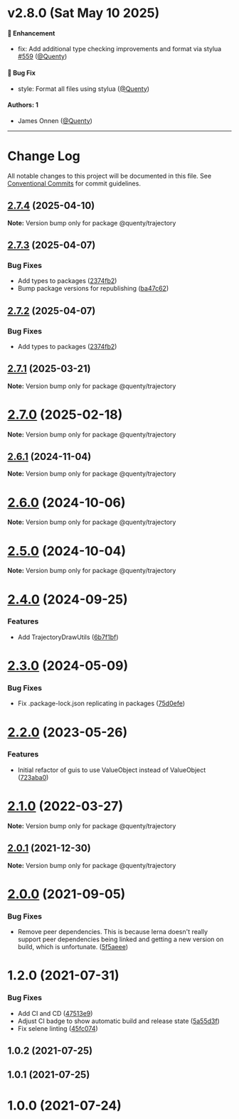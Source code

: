# v2.8.0 (Sat May 10 2025)

#### 🚀 Enhancement

- fix: Add additional type checking improvements and format via stylua [#559](https://github.com/Quenty/NevermoreEngine/pull/559) ([@Quenty](https://github.com/Quenty))

#### 🐛 Bug Fix

- style: Format all files using stylua ([@Quenty](https://github.com/Quenty))

#### Authors: 1

- James Onnen ([@Quenty](https://github.com/Quenty))

---

# Change Log

All notable changes to this project will be documented in this file.
See [Conventional Commits](https://conventionalcommits.org) for commit guidelines.

## [2.7.4](https://github.com/Quenty/NevermoreEngine/compare/@quenty/trajectory@2.7.3...@quenty/trajectory@2.7.4) (2025-04-10)

**Note:** Version bump only for package @quenty/trajectory





## [2.7.3](https://github.com/Quenty/NevermoreEngine/compare/@quenty/trajectory@2.7.1...@quenty/trajectory@2.7.3) (2025-04-07)


### Bug Fixes

* Add types to packages ([2374fb2](https://github.com/Quenty/NevermoreEngine/commit/2374fb2b043cfbe0e9b507b3316eec46a4e353a0))
* Bump package versions for republishing ([ba47c62](https://github.com/Quenty/NevermoreEngine/commit/ba47c62e32170bf74377b0c658c60b84306dc294))





## [2.7.2](https://github.com/Quenty/NevermoreEngine/compare/@quenty/trajectory@2.7.1...@quenty/trajectory@2.7.2) (2025-04-07)


### Bug Fixes

* Add types to packages ([2374fb2](https://github.com/Quenty/NevermoreEngine/commit/2374fb2b043cfbe0e9b507b3316eec46a4e353a0))





## [2.7.1](https://github.com/Quenty/NevermoreEngine/compare/@quenty/trajectory@2.7.0...@quenty/trajectory@2.7.1) (2025-03-21)

**Note:** Version bump only for package @quenty/trajectory





# [2.7.0](https://github.com/Quenty/NevermoreEngine/compare/@quenty/trajectory@2.6.1...@quenty/trajectory@2.7.0) (2025-02-18)

**Note:** Version bump only for package @quenty/trajectory





## [2.6.1](https://github.com/Quenty/NevermoreEngine/compare/@quenty/trajectory@2.6.0...@quenty/trajectory@2.6.1) (2024-11-04)

**Note:** Version bump only for package @quenty/trajectory





# [2.6.0](https://github.com/Quenty/NevermoreEngine/compare/@quenty/trajectory@2.5.0...@quenty/trajectory@2.6.0) (2024-10-06)

**Note:** Version bump only for package @quenty/trajectory





# [2.5.0](https://github.com/Quenty/NevermoreEngine/compare/@quenty/trajectory@2.4.0...@quenty/trajectory@2.5.0) (2024-10-04)

**Note:** Version bump only for package @quenty/trajectory





# [2.4.0](https://github.com/Quenty/NevermoreEngine/compare/@quenty/trajectory@2.3.0...@quenty/trajectory@2.4.0) (2024-09-25)


### Features

* Add TrajectoryDrawUtils ([6b7f1bf](https://github.com/Quenty/NevermoreEngine/commit/6b7f1bf9905a1cfa5864dcd5de4b811ad0b6f0a5))





# [2.3.0](https://github.com/Quenty/NevermoreEngine/compare/@quenty/trajectory@2.2.0...@quenty/trajectory@2.3.0) (2024-05-09)


### Bug Fixes

* Fix .package-lock.json replicating in packages ([75d0efe](https://github.com/Quenty/NevermoreEngine/commit/75d0efeef239f221d93352af71a5b3e930ec23c5))





# [2.2.0](https://github.com/Quenty/NevermoreEngine/compare/@quenty/trajectory@2.1.0...@quenty/trajectory@2.2.0) (2023-05-26)


### Features

* Initial refactor of guis to use ValueObject instead of ValueObject ([723aba0](https://github.com/Quenty/NevermoreEngine/commit/723aba0208cae7e06c9d8bf2d8f0092d042d70ea))





# [2.1.0](https://github.com/Quenty/NevermoreEngine/compare/@quenty/trajectory@2.0.1...@quenty/trajectory@2.1.0) (2022-03-27)

**Note:** Version bump only for package @quenty/trajectory





## [2.0.1](https://github.com/Quenty/NevermoreEngine/compare/@quenty/trajectory@2.0.0...@quenty/trajectory@2.0.1) (2021-12-30)

**Note:** Version bump only for package @quenty/trajectory





# [2.0.0](https://github.com/Quenty/NevermoreEngine/compare/@quenty/trajectory@1.2.0...@quenty/trajectory@2.0.0) (2021-09-05)


### Bug Fixes

* Remove peer dependencies. This is because lerna doesn't really support peer dependencies being linked and getting a new version on build, which is unfortunate. ([5f5aeee](https://github.com/Quenty/NevermoreEngine/commit/5f5aeeea8de9975435309e53679f0ef7064f9dd0))





# 1.2.0 (2021-07-31)


### Bug Fixes

* Add CI and CD ([47513e9](https://github.com/Quenty/NevermoreEngine/commit/47513e9b568162707534af132396dd8756947dd3))
* Adjust CI badge to show automatic build and release state ([5a55d3f](https://github.com/Quenty/NevermoreEngine/commit/5a55d3f19bf8d66a760d67da9b56ed47fab74656))
* Fix selene linting ([45fc074](https://github.com/Quenty/NevermoreEngine/commit/45fc07489ee59127ac6582689f19a0e87c1e5b5a))



## 1.0.2 (2021-07-25)



## 1.0.1 (2021-07-25)



# 1.0.0 (2021-07-24)

